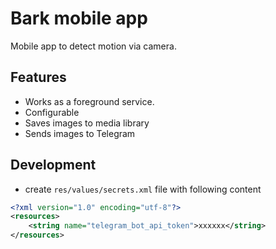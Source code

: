 # Bark mobile app

Mobile app to detect motion via camera.

## Features
- Works as a foreground service.
- Configurable
- Saves images to media library
- Sends images to Telegram

## Development
- create `res/values/secrets.xml` file with following content
```xml
<?xml version="1.0" encoding="utf-8"?>
<resources>
    <string name="telegram_bot_api_token">xxxxxx</string>
</resources>
```
